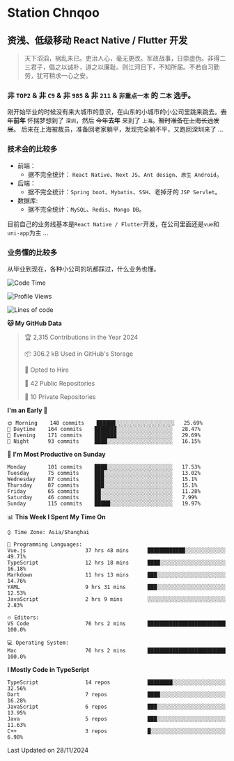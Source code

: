 # Station Chnqoo

## 资浅、低级移动 React Native / Flutter 开发

> 天下滔滔，祸乱未已。吏治人心，毫无更改。军政战事，日崇虚伪。非得二三君子，倡之以诚朴，道之以廉耻。则江河日下，不知所届。不若自习勤劳，犹可稍求一心之安。

### 非 `TOP2` & 非 `C9` & 非 `985` & 非 `211` & `非重点一本` 的 `二本` 选手。

刚开始毕业的时候没有来大城市的意识，在山东的小城市的小公司里跳来跳去。~~去年~~**前年** 怀揣梦想到了 `深圳`，然后 ~~今年~~**去年** 来到了 `上海`。~~暂时准备在上海长远发展~~。
后来在上海被裁员，准备回老家躺平，发现完全躺不平，又跑回深圳来了 ...

### 技术会的比较多

- 前端：
  - 据不完全统计： `React Native`、`Next JS`、`Ant design`、`原生 Android`。
- 后端：
  - 据不完全统计：`Spring boot`、`Mybatis`、`SSH`、老掉牙的 `JSP Servlet`。
- 数据库:
  - 据不完全统计：`MySQL`、`Redis`、`Mongo DB`。

目前自己的业务线基本是`React Native / Flutter`开发，在公司里面还是`vue`和`uni-app`为主 ...

### 业务懂的比较多

从毕业到现在，各种小公司的坑都踩过，什么业务也懂。

<!--START_SECTION:waka-->
![Code Time](http://img.shields.io/badge/Code%20Time-6%2C723%20hrs%2021%20mins-blue)

![Profile Views](http://img.shields.io/badge/Profile%20Views-2-blue)

![Lines of code](https://img.shields.io/badge/From%20Hello%20World%20I%27ve%20Written-497%20Thousand%20lines%20of%20code-blue)

**🐱 My GitHub Data** 

> 🏆 2,315 Contributions in the Year 2024
 > 
> 📦 306.2 kB Used in GitHub's Storage 
 > 
> 💼 Opted to Hire
 > 
> 📜 42 Public Repositories 
 > 
> 🔑 10 Private Repositories  
 > 
**I'm an Early 🐤** 

```text
🌞 Morning    148 commits    ██████░░░░░░░░░░░░░░░░░░░   25.69% 
🌆 Daytime    164 commits    ███████░░░░░░░░░░░░░░░░░░   28.47% 
🌃 Evening    171 commits    ███████░░░░░░░░░░░░░░░░░░   29.69% 
🌙 Night      93 commits     ████░░░░░░░░░░░░░░░░░░░░░   16.15%

```
📅 **I'm Most Productive on Sunday** 

```text
Monday       101 commits    ████░░░░░░░░░░░░░░░░░░░░░   17.53% 
Tuesday      75 commits     ███░░░░░░░░░░░░░░░░░░░░░░   13.02% 
Wednesday    87 commits     ███░░░░░░░░░░░░░░░░░░░░░░   15.1% 
Thursday     87 commits     ███░░░░░░░░░░░░░░░░░░░░░░   15.1% 
Friday       65 commits     ██░░░░░░░░░░░░░░░░░░░░░░░   11.28% 
Saturday     46 commits     ██░░░░░░░░░░░░░░░░░░░░░░░   7.99% 
Sunday       115 commits    █████░░░░░░░░░░░░░░░░░░░░   19.97%

```


📊 **This Week I Spent My Time On** 

```text
⌚︎ Time Zone: Asia/Shanghai

💬 Programming Languages: 
Vue.js                   37 hrs 48 mins      ████████████░░░░░░░░░░░░░   49.71% 
TypeScript               12 hrs 18 mins      ████░░░░░░░░░░░░░░░░░░░░░   16.18% 
Markdown                 11 hrs 13 mins      ███░░░░░░░░░░░░░░░░░░░░░░   14.76% 
YAML                     9 hrs 31 mins       ███░░░░░░░░░░░░░░░░░░░░░░   12.53% 
JavaScript               2 hrs 9 mins        ░░░░░░░░░░░░░░░░░░░░░░░░░   2.83%

🔥 Editors: 
VS Code                  76 hrs 2 mins       █████████████████████████   100.0%

💻 Operating System: 
Mac                      76 hrs 2 mins       █████████████████████████   100.0%

```

**I Mostly Code in TypeScript** 

```text
TypeScript               14 repos            ████████░░░░░░░░░░░░░░░░░   32.56% 
Dart                     7 repos             ████░░░░░░░░░░░░░░░░░░░░░   16.28% 
JavaScript               6 repos             ███░░░░░░░░░░░░░░░░░░░░░░   13.95% 
Java                     5 repos             ███░░░░░░░░░░░░░░░░░░░░░░   11.63% 
C++                      3 repos             █░░░░░░░░░░░░░░░░░░░░░░░░   6.98%

```



 Last Updated on 28/11/2024
<!--END_SECTION:waka-->

<!---
ChenqiaoStation/ChenqiaoStation is a ✨ special ✨ repository because its `README.md` (this file) appears on your GitHub profile.
You can click the Preview link to take a look at your changes.
--->
